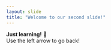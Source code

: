 ```yaml
---
layout: slide
title: "Welcome to our second slide!"
---
```

<b>Just learning!</b>  🦾
<br>Use the left arrow to go back!
